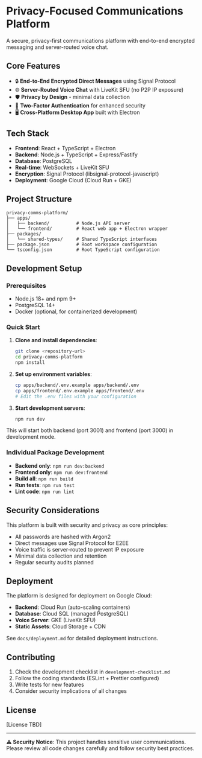 # Privacy-Focused Communications Platform

A secure, privacy-first communications platform with end-to-end encrypted messaging and server-routed voice chat.

## Core Features

- 🔒 **End-to-End Encrypted Direct Messages** using Signal Protocol
- 🌐 **Server-Routed Voice Chat** with LiveKit SFU (no P2P IP exposure)
- 🛡️ **Privacy by Design** - minimal data collection
- 🔐 **Two-Factor Authentication** for enhanced security
- 🖥️ **Cross-Platform Desktop App** built with Electron

## Tech Stack

- **Frontend**: React + TypeScript + Electron
- **Backend**: Node.js + TypeScript + Express/Fastify
- **Database**: PostgreSQL
- **Real-time**: WebSockets + LiveKit SFU
- **Encryption**: Signal Protocol (libsignal-protocol-javascript)
- **Deployment**: Google Cloud (Cloud Run + GKE)

## Project Structure

```
privacy-comms-platform/
├── apps/
│   ├── backend/          # Node.js API server
│   └── frontend/         # React web app + Electron wrapper
├── packages/
│   └── shared-types/     # Shared TypeScript interfaces
├── package.json          # Root workspace configuration
└── tsconfig.json         # Root TypeScript configuration
```

## Development Setup

### Prerequisites

- Node.js 18+ and npm 9+
- PostgreSQL 14+
- Docker (optional, for containerized development)

### Quick Start

1. **Clone and install dependencies**:
   ```bash
   git clone <repository-url>
   cd privacy-comms-platform
   npm install
   ```

2. **Set up environment variables**:
   ```bash
   cp apps/backend/.env.example apps/backend/.env
   cp apps/frontend/.env.example apps/frontend/.env
   # Edit the .env files with your configuration
   ```

3. **Start development servers**:
   ```bash
   npm run dev
   ```

This will start both backend (port 3001) and frontend (port 3000) in development mode.

### Individual Package Development

- **Backend only**: `npm run dev:backend`
- **Frontend only**: `npm run dev:frontend`
- **Build all**: `npm run build`
- **Run tests**: `npm run test`
- **Lint code**: `npm run lint`

## Security Considerations

This platform is built with security and privacy as core principles:

- All passwords are hashed with Argon2
- Direct messages use Signal Protocol for E2EE
- Voice traffic is server-routed to prevent IP exposure
- Minimal data collection and retention
- Regular security audits planned

## Deployment

The platform is designed for deployment on Google Cloud:

- **Backend**: Cloud Run (auto-scaling containers)
- **Database**: Cloud SQL (managed PostgreSQL)
- **Voice Server**: GKE (LiveKit SFU)
- **Static Assets**: Cloud Storage + CDN

See `docs/deployment.md` for detailed deployment instructions.

## Contributing

1. Check the development checklist in `development-checklist.md`
2. Follow the coding standards (ESLint + Prettier configured)
3. Write tests for new features
4. Consider security implications of all changes

## License

[License TBD]

---

**⚠️ Security Notice**: This project handles sensitive user communications. Please review all code changes carefully and follow security best practices. 